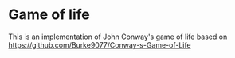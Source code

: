 # Game of life

This is an implementation of John Conway's game of life based on https://github.com/Burke9077/Conway-s-Game-of-Life